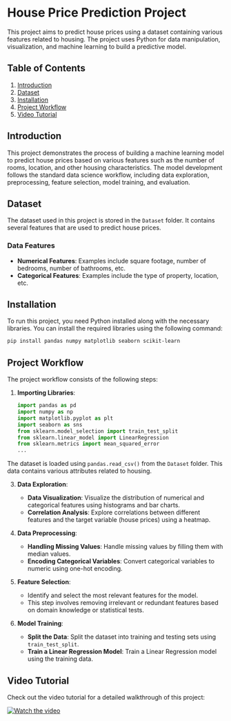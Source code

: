 # House Price Prediction Project

This project aims to predict house prices using a dataset containing various features related to housing. The project uses Python for data manipulation, visualization, and machine learning to build a predictive model.

## Table of Contents

1. [Introduction](#introduction)
2. [Dataset](#dataset)
3. [Installation](#installation)
4. [Project Workflow](#project-workflow)
5. [Video Tutorial](#video-tutorial)

## Introduction

This project demonstrates the process of building a machine learning model to predict house prices based on various features such as the number of rooms, location, and other housing characteristics. The model development follows the standard data science workflow, including data exploration, preprocessing, feature selection, model training, and evaluation.

## Dataset

The dataset used in this project is stored in the `Dataset` folder. It contains several features that are used to predict house prices.

### Data Features

- **Numerical Features**: Examples include square footage, number of bedrooms, number of bathrooms, etc.
- **Categorical Features**: Examples include the type of property, location, etc.

## Installation

To run this project, you need Python installed along with the necessary libraries. You can install the required libraries using the following command:

```bash
pip install pandas numpy matplotlib seaborn scikit-learn

```

## Project Workflow

The project workflow consists of the following steps:

1. **Importing Libraries**: 
   ```python
   import pandas as pd
   import numpy as np
   import matplotlib.pyplot as plt
   import seaborn as sns
   from sklearn.model_selection import train_test_split
   from sklearn.linear_model import LinearRegression
   from sklearn.metrics import mean_squared_error
   ...
   ```
The dataset is loaded using `pandas.read_csv()` from the `Dataset` folder. This data contains various attributes related to housing.

3. **Data Exploration**:
   - **Data Visualization**: Visualize the distribution of numerical and categorical features using histograms and bar charts.
   - **Correlation Analysis**: Explore correlations between different features and the target variable (house prices) using a heatmap.

4. **Data Preprocessing**:
   - **Handling Missing Values**: Handle missing values by filling them with median values.
   - **Encoding Categorical Variables**: Convert categorical variables to numeric using one-hot encoding.

5. **Feature Selection**:
   - Identify and select the most relevant features for the model.
   - This step involves removing irrelevant or redundant features based on domain knowledge or statistical tests.

6. **Model Training**:
   - **Split the Data**: Split the dataset into training and testing sets using `train_test_split`.
   - **Train a Linear Regression Model**: Train a Linear Regression model using the training data.

## Video Tutorial

Check out the video tutorial for a detailed walkthrough of this project:

[![Watch the video](https://img.youtube.com/vi/CXIiK4IHK6E/hqdefault.jpg)](https://www.youtube.com/watch?v=CXIiK4IHK6E)

